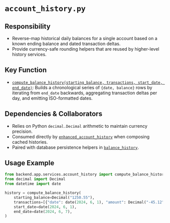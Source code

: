 # `account_history.py`

## Responsibility
- Reverse-map historical daily balances for a single account based on a known ending balance and dated transaction deltas.
- Provide currency-safe rounding helpers that are reused by higher-level history services.

## Key Function
- [`compute_balance_history(starting_balance, transactions, start_date, end_date)`](../../../../backend/app/services/account_history.py): Builds a chronological series of `{date, balance}` rows by iterating from `end_date` backwards, aggregating transaction deltas per day, and emitting ISO-formatted dates.

## Dependencies & Collaborators
- Relies on Python `decimal.Decimal` arithmetic to maintain currency precision.
- Consumed directly by [`enhanced_account_history`](./enhanced_account_history.md) when composing cached histories.
- Paired with database persistence helpers in [`balance_history`](./balance_history.md).

## Usage Example
```python
from backend.app.services.account_history import compute_balance_history
from decimal import Decimal
from datetime import date

history = compute_balance_history(
    starting_balance=Decimal("1250.55"),
    transactions=[{"date": date(2024, 6, 1), "amount": Decimal("-45.12")}],
    start_date=date(2024, 6, 1),
    end_date=date(2024, 6, 7),
)
```
